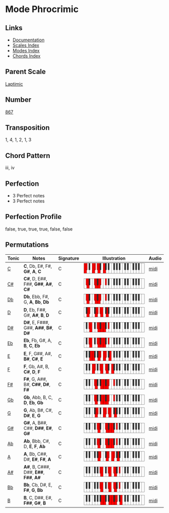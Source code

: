 # Mode Phrocrimic

## Links

- [Documentation](README.md)
- [Scales Index](Scales.md)
- [Modes Index](Modes.md)
- [Chords Index](Chords.md)

## Parent Scale

[Laptimic](ScaleLaptimic.md)

## Number

[867](https://ianring.com/musictheory/scales/867)

## Transposition

1, 4, 1, 2, 1, 3

## Chord Pattern

iii, iv

## Perfection

- 3 Perfect notes
- 3 Perfect notes

## Perfection Profile

false, true, true, true, false, false

## Permutations

| Tonic | Notes | Signature | Illustration | Audio |
|-------|-------|-----------|--------------|-------|
| [C](ModeCNaturalPhrocrimic.md) | **C**, Db, E#, F#, **G#**, **A**, **C** | C | ![CNaturalPhrocrimic](ModeCNaturalPhrocrimic.png) | [midi](https://github.com/edipermadi/music/blob/main/docs/ModeCNaturalPhrocrimic.mid?raw=true) |
| [C#](ModeCSharpPhrocrimic.md) | **C#**, D, E##, F##, **G##**, **A#**, **C#** | C | ![CSharpPhrocrimic](ModeCSharpPhrocrimic.png) | [midi](https://github.com/edipermadi/music/blob/main/docs/ModeCSharpPhrocrimic.mid?raw=true) |
| [Db](ModeDFlatPhrocrimic.md) | **Db**, Ebb, F#, G, **A**, **Bb**, **Db** | C | ![DFlatPhrocrimic](ModeDFlatPhrocrimic.png) | [midi](https://github.com/edipermadi/music/blob/main/docs/ModeDFlatPhrocrimic.mid?raw=true) |
| [D](ModeDNaturalPhrocrimic.md) | **D**, Eb, F##, G#, **A#**, **B**, **D** | C | ![DNaturalPhrocrimic](ModeDNaturalPhrocrimic.png) | [midi](https://github.com/edipermadi/music/blob/main/docs/ModeDNaturalPhrocrimic.mid?raw=true) |
| [D#](ModeDSharpPhrocrimic.md) | **D#**, E, F###, G##, **A##**, **B#**, **D#** | C | ![DSharpPhrocrimic](ModeDSharpPhrocrimic.png) | [midi](https://github.com/edipermadi/music/blob/main/docs/ModeDSharpPhrocrimic.mid?raw=true) |
| [Eb](ModeEFlatPhrocrimic.md) | **Eb**, Fb, G#, A, **B**, **C**, **Eb** | C | ![EFlatPhrocrimic](ModeEFlatPhrocrimic.png) | [midi](https://github.com/edipermadi/music/blob/main/docs/ModeEFlatPhrocrimic.mid?raw=true) |
| [E](ModeENaturalPhrocrimic.md) | **E**, F, G##, A#, **B#**, **C#**, **E** | C | ![ENaturalPhrocrimic](ModeENaturalPhrocrimic.png) | [midi](https://github.com/edipermadi/music/blob/main/docs/ModeENaturalPhrocrimic.mid?raw=true) |
| [F](ModeFNaturalPhrocrimic.md) | **F**, Gb, A#, B, **C#**, **D**, **F** | C | ![FNaturalPhrocrimic](ModeFNaturalPhrocrimic.png) | [midi](https://github.com/edipermadi/music/blob/main/docs/ModeFNaturalPhrocrimic.mid?raw=true) |
| [F#](ModeFSharpPhrocrimic.md) | **F#**, G, A##, B#, **C##**, **D#**, **F#** | C | ![FSharpPhrocrimic](ModeFSharpPhrocrimic.png) | [midi](https://github.com/edipermadi/music/blob/main/docs/ModeFSharpPhrocrimic.mid?raw=true) |
| [Gb](ModeGFlatPhrocrimic.md) | **Gb**, Abb, B, C, **D**, **Eb**, **Gb** | C | ![GFlatPhrocrimic](ModeGFlatPhrocrimic.png) | [midi](https://github.com/edipermadi/music/blob/main/docs/ModeGFlatPhrocrimic.mid?raw=true) |
| [G](ModeGNaturalPhrocrimic.md) | **G**, Ab, B#, C#, **D#**, **E**, **G** | C | ![GNaturalPhrocrimic](ModeGNaturalPhrocrimic.png) | [midi](https://github.com/edipermadi/music/blob/main/docs/ModeGNaturalPhrocrimic.mid?raw=true) |
| [G#](ModeGSharpPhrocrimic.md) | **G#**, A, B##, C##, **D##**, **E#**, **G#** | C | ![GSharpPhrocrimic](ModeGSharpPhrocrimic.png) | [midi](https://github.com/edipermadi/music/blob/main/docs/ModeGSharpPhrocrimic.mid?raw=true) |
| [Ab](ModeAFlatPhrocrimic.md) | **Ab**, Bbb, C#, D, **E**, **F**, **Ab** | C | ![AFlatPhrocrimic](ModeAFlatPhrocrimic.png) | [midi](https://github.com/edipermadi/music/blob/main/docs/ModeAFlatPhrocrimic.mid?raw=true) |
| [A](ModeANaturalPhrocrimic.md) | **A**, Bb, C##, D#, **E#**, **F#**, **A** | C | ![ANaturalPhrocrimic](ModeANaturalPhrocrimic.png) | [midi](https://github.com/edipermadi/music/blob/main/docs/ModeANaturalPhrocrimic.mid?raw=true) |
| [A#](ModeASharpPhrocrimic.md) | **A#**, B, C###, D##, **E##**, **F##**, **A#** | C | ![ASharpPhrocrimic](ModeASharpPhrocrimic.png) | [midi](https://github.com/edipermadi/music/blob/main/docs/ModeASharpPhrocrimic.mid?raw=true) |
| [Bb](ModeBFlatPhrocrimic.md) | **Bb**, Cb, D#, E, **F#**, **G**, **Bb** | C | ![BFlatPhrocrimic](ModeBFlatPhrocrimic.png) | [midi](https://github.com/edipermadi/music/blob/main/docs/ModeBFlatPhrocrimic.mid?raw=true) |
| [B](ModeBNaturalPhrocrimic.md) | **B**, C, D##, E#, **F##**, **G#**, **B** | C | ![BNaturalPhrocrimic](ModeBNaturalPhrocrimic.png) | [midi](https://github.com/edipermadi/music/blob/main/docs/ModeBNaturalPhrocrimic.mid?raw=true) |
